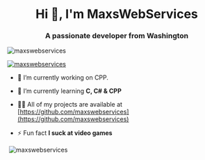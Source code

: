 <h1 align="center">Hi 👋, I'm MaxsWebServices</h1>
<h3 align="center">A passionate developer from Washington</h3>

<p align="left"> <img src="https://komarev.com/ghpvc/?username=maxswebservices&label=Profile%20views&color=0e75b6&style=flat" alt="maxswebservices" /> </p>

<p align="left"> <a href="https://github.com/ryo-ma/github-profile-trophy"><img src="https://github-profile-trophy.vercel.app/?username=maxswebservices" alt="maxswebservices" /></a> </p>

- 🔭 I’m currently working on CPP.

- 🌱 I’m currently learning **C, C# & CPP**

- 👨‍💻 All of my projects are available at [https://github.com/maxswebservices](https://github.com/maxswebservices)

- ⚡ Fun fact **I suck at video games**

<p>&nbsp;<img align="center" src="https://github-readme-stats.vercel.app/api?username=maxswebservices&show_icons=true&locale=en" alt="maxswebservices" /></p>

